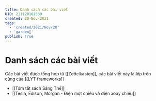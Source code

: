 ```yaml
---
title: Danh sách các bài viết
UID: 211120161539
created: 20-Nov-2021
tags:
  - 'created/2021/Nov/20'
  - 'garden🏡'
publish: True
---
```

# Danh sách các bài viết

Các bài viết được tổng hợp từ [[Zettelkasten]], các bài viết này là lớp trên cùng của [[LYT frameworks]]

- [[Tóm tắt sách Sáng Thế]]
- [[Tesla, Edison, Morgan - Điện một chiều và điện xoay chiều]]
